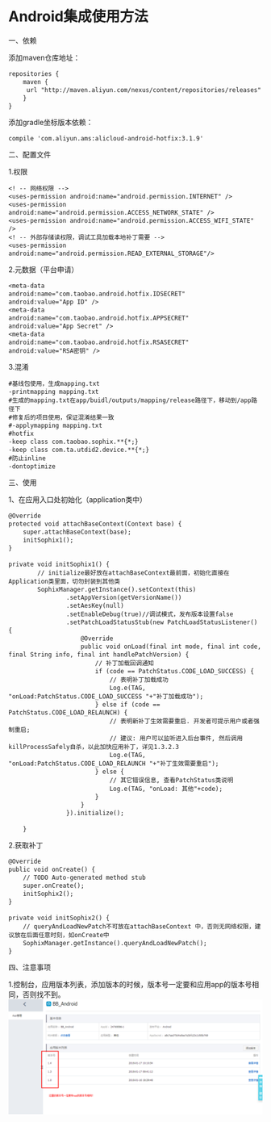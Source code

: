 # Android集成使用方法 #
一、依赖

添加maven仓库地址：

	repositories {
		maven {
	  	 url "http://maven.aliyun.com/nexus/content/repositories/releases"
		}
	}

添加gradle坐标版本依赖：

	compile 'com.aliyun.ams:alicloud-android-hotfix:3.1.9'

二、配置文件

1.权限

	<! -- 网络权限 -->
	<uses-permission android:name="android.permission.INTERNET" />
	<uses-permission android:name="android.permission.ACCESS_NETWORK_STATE" />
	<uses-permission android:name="android.permission.ACCESS_WIFI_STATE" />
	<! -- 外部存储读权限，调试工具加载本地补丁需要 -->
	<uses-permission android:name="android.permission.READ_EXTERNAL_STORAGE"/>

2.元数据（平台申请）

	<meta-data
	android:name="com.taobao.android.hotfix.IDSECRET"
	android:value="App ID" />
	<meta-data
	android:name="com.taobao.android.hotfix.APPSECRET"
	android:value="App Secret" />
	<meta-data
	android:name="com.taobao.android.hotfix.RSASECRET"
	android:value="RSA密钥" />

3.混淆

	#基线包使用，生成mapping.txt
	-printmapping mapping.txt
	#生成的mapping.txt在app/buidl/outputs/mapping/release路径下，移动到/app路径下
	#修复后的项目使用，保证混淆结果一致
	#-applymapping mapping.txt
	#hotfix
	-keep class com.taobao.sophix.**{*;}
	-keep class com.ta.utdid2.device.**{*;}
	#防止inline
	-dontoptimize

三、使用

1、在应用入口处初始化（application类中）

	@Override
	protected void attachBaseContext(Context base) {
		super.attachBaseContext(base);
		initSophix1();
	}

	private void initSophix1() {
			// initialize最好放在attachBaseContext最前面，初始化直接在Application类里面，切勿封装到其他类
			SophixManager.getInstance().setContext(this)
					.setAppVersion(getVersionName())
					.setAesKey(null)
					.setEnableDebug(true)//调试模式，发布版本设置false
					.setPatchLoadStatusStub(new PatchLoadStatusListener() {
						@Override
						public void onLoad(final int mode, final int code, final String info, final int handlePatchVersion) {
							// 补丁加载回调通知
							if (code == PatchStatus.CODE_LOAD_SUCCESS) {
								// 表明补丁加载成功
								Log.e(TAG, "onLoad:PatchStatus.CODE_LOAD_SUCCESS "+"补丁加载成功");
							} else if (code == PatchStatus.CODE_LOAD_RELAUNCH) {
								// 表明新补丁生效需要重启. 开发者可提示用户或者强制重启;
								// 建议: 用户可以监听进入后台事件, 然后调用killProcessSafely自杀，以此加快应用补丁，详见1.3.2.3
								Log.e(TAG, "onLoad:PatchStatus.CODE_LOAD_RELAUNCH "+"补丁生效需要重启");
							} else {
								// 其它错误信息, 查看PatchStatus类说明
								Log.e(TAG, "onLoad: 其他"+code);
							}
						}
					}).initialize();
	
		}

2.获取补丁

	@Override
	public void onCreate() {
		// TODO Auto-generated method stub
		super.onCreate();
		initSophix2();
	}

	private void initSophix2() {
		// queryAndLoadNewPatch不可放在attachBaseContext 中，否则无网络权限，建议放在后面任意时刻，如onCreate中
		SophixManager.getInstance().queryAndLoadNewPatch();
	}


四、注意事项
	
1.控制台，应用版本列表，添加版本的时候，版本号一定要和应用app的版本号相同，否则找不到。
![](img/img1.png)

